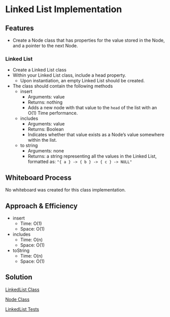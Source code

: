 # Linked List Implementation

## Features

- Create a Node class that has properties for the value stored in the Node, and a pointer to the next Node.

### Linked List

- Create a Linked List class
- Within your Linked List class, include a head property.
  - Upon instantiation, an empty Linked List should be created.
- The class should contain the following methods
  - insert
    - Arguments: value
    - Returns: nothing
    - Adds a new node with that value to the `head` of the list with an O(1) Time performance.
  - includes
    - Arguments: value
    - Returns: Boolean
    - Indicates whether that value exists as a Node’s value somewhere within the list.
  - to string
    - Arguments: none
    - Returns: a string representing all the values in the Linked List, formatted as:
    `"{ a } -> { b } -> { c } -> NULL"`

## Whiteboard Process

No whiteboard was created for this class implementation.

## Approach & Efficiency

- insert
  - Time: O(1)
  - Space: O(1)
- includes
  - Time: O(n)
  - Space: O(1)
- toString
  - Time: O(n)
  - Space: O(1)

## Solution

[LinkedList Class](lib/src/main/java/datastructures/linkedlist/LinkedList.java)

[Node Class](lib/src/main/java/datastructures/linkedlist/Node.java)

[LinkedList Tests](lib/src/test/java/datastructures/linkedlist/LinkedListTest.java)
